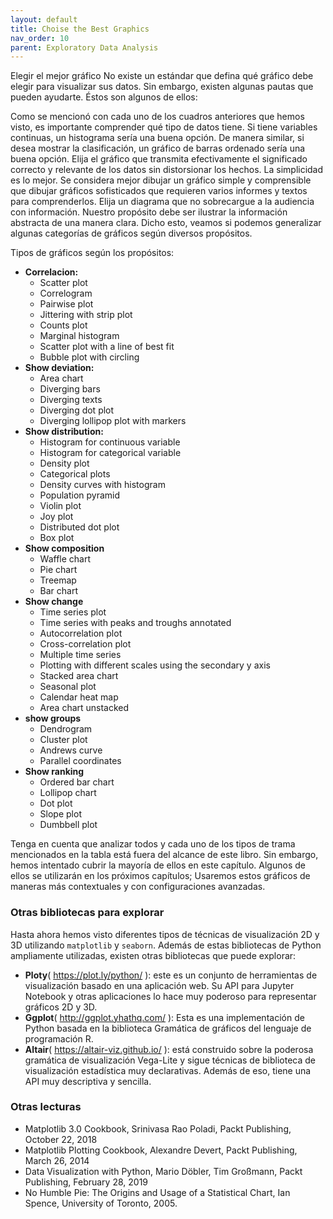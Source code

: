 ```yaml
---
layout: default
title: Choise the Best Graphics
nav_order: 10
parent: Exploratory Data Analysis
---
```


Elegir el mejor gráfico
No existe un estándar que defina qué gráfico debe elegir para visualizar sus datos. Sin embargo, existen algunas pautas que pueden ayudarte. Éstos son algunos de ellos:

Como se mencionó con cada uno de los cuadros anteriores que hemos visto, es importante comprender qué tipo de datos tiene. Si tiene variables continuas, un histograma sería una buena opción. De manera similar, si desea mostrar la clasificación, un gráfico de barras ordenado sería una buena opción.
Elija el gráfico que transmita efectivamente el significado correcto y relevante de los datos sin distorsionar los hechos.
La simplicidad es lo mejor. Se considera mejor dibujar un gráfico simple y comprensible que dibujar gráficos sofisticados que requieren varios informes y textos para comprenderlos.
Elija un diagrama que no sobrecargue a la audiencia con información. Nuestro propósito debe ser ilustrar la información abstracta de una manera clara.
Dicho esto, veamos si podemos generalizar algunas categorías de gráficos según diversos propósitos.

Tipos de gráficos según los propósitos:

- **Correlacion:** 
    - Scatter plot
    - Correlogram
    - Pairwise plot
    - Jittering with strip plot
    - Counts plot
    - Marginal histogram
    - Scatter plot with a line of best fit
    - Bubble plot with circling
- **Show deviation:**
    - Area chart
    - Diverging bars
    - Diverging texts
    - Diverging dot plot
    - Diverging lollipop plot with markers
- **Show distribution:**
    - Histogram for continuous variable
    - Histogram for categorical variable
    - Density plot
    - Categorical plots
    - Density curves with histogram
    - Population pyramid
    - Violin plot
    - Joy plot
    - Distributed dot plot 
    - Box plot
- **Show composition**
    - Waffle chart
    - Pie chart
    - Treemap
    - Bar chart
- **Show change**
    - Time series plot
    - Time series with peaks and troughs annotated
    - Autocorrelation plot
    - Cross-correlation plot
    - Multiple time series
    - Plotting with different scales using the secondary y axis
    - Stacked area chart
    - Seasonal plot
    - Calendar heat map
    - Area chart unstacked
- **show groups**
    - Dendrogram
    - Cluster plot
    - Andrews curve
    - Parallel coordinates
- **Show ranking**
    - Ordered bar chart
    - Lollipop chart
    - Dot plot
    - Slope plot
    - Dumbbell plot

Tenga en cuenta que analizar todos y cada uno de los tipos de trama mencionados en la tabla está fuera del alcance de este libro. Sin embargo, hemos intentado cubrir la mayoría de ellos en este capítulo. Algunos de ellos se utilizarán en los próximos capítulos; Usaremos estos gráficos de maneras más contextuales y con configuraciones avanzadas.

### Otras bibliotecas para explorar
Hasta ahora hemos visto diferentes tipos de técnicas de visualización 2D y 3D utilizando `matplotlib` y `seaborn`. Además de estas bibliotecas de Python ampliamente utilizadas, existen otras bibliotecas que puede explorar:

- **Ploty**( https://plot.ly/python/ ): este es un conjunto de herramientas de visualización basado en una aplicación web. Su API para Jupyter Notebook y otras aplicaciones lo hace muy poderoso para representar gráficos 2D y 3D.
- **Ggplot**( http://ggplot.yhathq.com/ ): Esta es una implementación de Python basada en la biblioteca Gramática de gráficos del lenguaje de programación R.
- **Altair**( https://altair-viz.github.io/ ): está construido sobre la poderosa gramática de visualización Vega-Lite y sigue técnicas de biblioteca de visualización estadística muy declarativas. Además de eso, tiene una API muy descriptiva y sencilla.

### Otras lecturas
- Matplotlib 3.0 Cookbook, Srinivasa Rao Poladi, Packt Publishing, October 22, 2018
- Matplotlib Plotting Cookbook, Alexandre Devert, Packt Publishing, March 26, 2014
- Data Visualization with Python, Mario Döbler, Tim Großmann, Packt Publishing, February 28, 2019
- No Humble Pie: The Origins and Usage of a Statistical Chart, Ian Spence, University of Toronto, 2005.